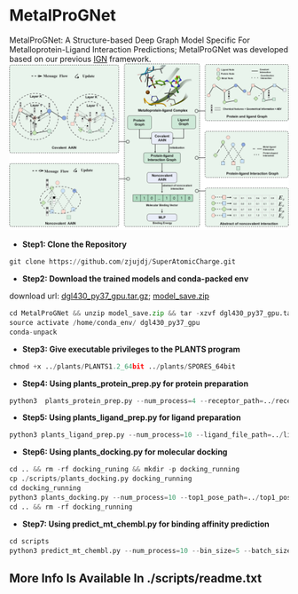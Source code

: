 # MetalProGNet
MetalProGNet: A Structure-based Deep Graph Model Specific For Metalloprotein-Ligand Interaction Predictions; MetalProGNet was developed based on our previous [IGN](https://github.com/zjujdj/InteractionGraphNet/tree/master) framework.
![Image text](https://github.com/zjujdj/MetalProGNet/blob/master/fig/workflow.jpg)

- **Step1: Clone the Repository**
```python
git clone https://github.com/zjujdj/SuperAtomicCharge.git
```
- **Step2: Download the trained models and conda-packed env**

download url: [dgl430_py37_gpu.tar.gz](https://drive.google.com/file/d/10k32qTk80a7kfgu2MDR4bwYp8lx_s-74/view); [model_save.zip](https://drive.google.com/file/d/16WqXOJs0bVxatpgZHkgSZOKdch_Q2sdP/view?usp=sharing)
```python
cd MetalProGNet && unzip model_save.zip && tar -xzvf dgl430_py37_gpu.tar.gz -C /home/conda_env/dgl430_py37_gpu
source activate /home/conda_env/ dgl430_py37_gpu
conda-unpack
```
- **Step3: Give executable privileges to the PLANTS program**
```python
chmod +x ../plants/PLANTS1.2_64bit ../plants/SPORES_64bit
```

- **Step4: Using plants_protein_prep.py for protein preparation**
```python
python3  plants_protein_prep.py --num_process=4 --receptor_path=../receptors/ --plants_path=../plants/
```

- **Step5: Using plants_ligand_prep.py for ligand preparation**
```python
python3 plants_ligand_prep.py --num_process=10 --ligand_file_path=../ligand_file/ --plants_path=../plants/ --temp_path=../temp/ --dst_path=../prepared_ligands/
```

- **Step6: Using plants_docking.py for molecular docking**
```python
cd .. && rm -rf docking_runing && mkdir -p docking_running
cp ./scripts/plants_docking.py docking_running
cd docking_running
python3 plants_docking.py --num_process=10 --top1_pose_path=../top1_pose/ --top1_pose_sdf_path=../top1_pose_sdf/ --receptor_path=../receptors/  --plants_path=../plants/  --dst_path=../prepared_ligands/  --config_file_path=../config_file/  --docking_running_path=../docking_running/
cd .. && rm -rf docking_running
```

- **Step7: Using predict_mt_chembl.py for binding affinity prediction**
```python
cd scripts
python3 predict_mt_chembl.py --num_process=10 --bin_size=5 --batch_size=512 --sdfs_path=../top1_pose_sdf/ --protein_path=../receptors/ --temp_path=../temp/ --dock_engine=plants --csv_path=../csv_files/ --work_name=test
```

## More Info Is Available In ./scripts/readme.txt
